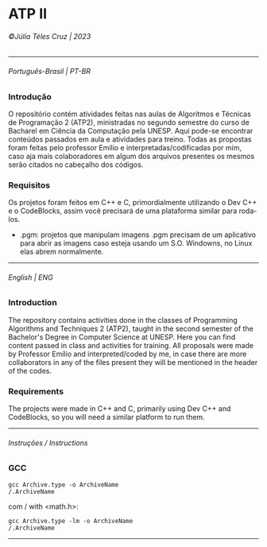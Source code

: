 # ATP II
###### &copy;Júlia Téles Cruz | 2023
________

###### Português-Brasil | PT-BR
### Introdução
O repositório contém atividades feitas nas aulas de Algoritmos e Técnicas de Programação 2 (ATP2), ministradas no segundo semestre do curso de Bacharel em Ciência da Computação pela UNESP. 
Aqui pode-se encontrar conteúdos passados em aula e atividades para treino.
Todas as propostas foram feitas pelo professor Emílio e interpretadas/codificadas por mim, caso aja mais colaboradores em algum dos arquivos presentes
os mesmos serão citados no cabeçalho dos códigos. 

### Requisitos
Os projetos foram feitos em C++ e C, primordialmente utilizando o Dev C++ e o CodeBlocks, assim você precisará de uma plataforma similar para roda-los. 
 - .pgm: projetos que manipulam imagens .pgm precisam de um aplicativo para abrir as imagens caso esteja usando um S.O. Windowns, no Linux elas abrem normalmente.
________

###### English | ENG
### Introduction
The repository contains activities done in the classes of Programming Algorithms and Techniques 2 (ATP2), taught in the second semester of the Bachelor's Degree in Computer Science at UNESP.
Here you can find content passed in class and activities for training.
All proposals were made by Professor Emílio and interpreted/coded by me, in case there are more collaborators in any of the files present
they will be mentioned in the header of the codes.

### Requirements
The projects were made in C++ and C, primarily using Dev C++ and CodeBlocks, so you will need a similar platform to run them.
________

###### Instruções / Instructions
### GCC
```
gcc Archive.type -o ArchiveName 
/.ArchiveName
```

com / with <math.h>:
``` 
gcc Archive.type -lm -o ArchiveName
/.ArchiveName
```

________
